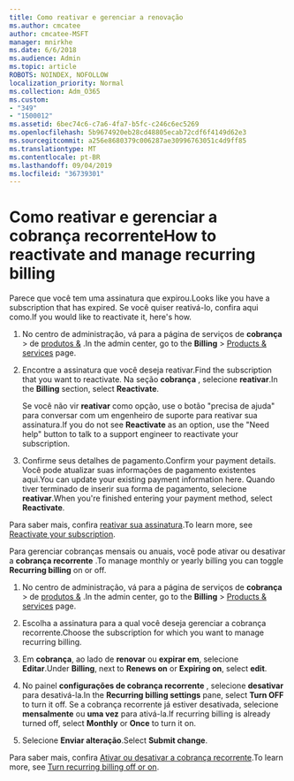 ```yaml
---
title: Como reativar e gerenciar a renovação
ms.author: cmcatee
author: cmcatee-MSFT
manager: mnirkhe
ms.date: 6/6/2018
ms.audience: Admin
ms.topic: article
ROBOTS: NOINDEX, NOFOLLOW
localization_priority: Normal
ms.collection: Adm_O365
ms.custom:
- "349"
- "1500012"
ms.assetid: 6bec74c6-c7a6-4fa7-b5fc-c246c6ec5269
ms.openlocfilehash: 5b9674920eb28cd48805ecab72cdf6f4149d62e3
ms.sourcegitcommit: a256e8680379c006287ae30996763051c4d9ff85
ms.translationtype: MT
ms.contentlocale: pt-BR
ms.lasthandoff: 09/04/2019
ms.locfileid: "36739301"
---
```

# <a name="how-to-reactivate-and-manage-recurring-billing"></a><span data-ttu-id="be5c4-102">Como reativar e gerenciar a cobrança recorrente</span><span class="sxs-lookup"><span data-stu-id="be5c4-102">How to reactivate and manage recurring billing</span></span>

<span data-ttu-id="be5c4-103">Parece que você tem uma assinatura que expirou.</span><span class="sxs-lookup"><span data-stu-id="be5c4-103">Looks like you have a subscription that has expired.</span></span> <span data-ttu-id="be5c4-104">Se você quiser reativá-lo, confira aqui como.</span><span class="sxs-lookup"><span data-stu-id="be5c4-104">If you would like to reactivate it, here's how.</span></span>
  
1. <span data-ttu-id="be5c4-105">No centro de administração, vá para a página de serviços de **cobrança** \> de [produtos &](https://go.microsoft.com/fwlink/p/?linkid=842054) .</span><span class="sxs-lookup"><span data-stu-id="be5c4-105">In the admin center, go to the **Billing** \> [Products & services](https://go.microsoft.com/fwlink/p/?linkid=842054) page.</span></span>

2. <span data-ttu-id="be5c4-106">Encontre a assinatura que você deseja reativar.</span><span class="sxs-lookup"><span data-stu-id="be5c4-106">Find the subscription that you want to reactivate.</span></span> <span data-ttu-id="be5c4-107">Na seção **cobrança** , selecione **reativar**.</span><span class="sxs-lookup"><span data-stu-id="be5c4-107">In the **Billing** section, select  **Reactivate**.</span></span>

    <span data-ttu-id="be5c4-108">Se você não vir **reativar** como opção, use o botão "precisa de ajuda" para conversar com um engenheiro de suporte para reativar sua assinatura.</span><span class="sxs-lookup"><span data-stu-id="be5c4-108">If you do not see **Reactivate** as an option, use the "Need help" button to talk to a support engineer to reactivate your subscription.</span></span>

3. <span data-ttu-id="be5c4-109">Confirme seus detalhes de pagamento.</span><span class="sxs-lookup"><span data-stu-id="be5c4-109">Confirm your payment details.</span></span> <span data-ttu-id="be5c4-110">Você pode atualizar suas informações de pagamento existentes aqui.</span><span class="sxs-lookup"><span data-stu-id="be5c4-110">You can update your existing payment information here.</span></span> <span data-ttu-id="be5c4-111">Quando tiver terminado de inserir sua forma de pagamento, selecione **reativar**.</span><span class="sxs-lookup"><span data-stu-id="be5c4-111">When you're finished entering your payment method, select **Reactivate**.</span></span>

<span data-ttu-id="be5c4-112">Para saber mais, confira [reativar sua assinatura](https://docs.microsoft.com//office365/admin/subscriptions-and-billing/reactivate-your-subscription).</span><span class="sxs-lookup"><span data-stu-id="be5c4-112">To learn more, see [Reactivate your subscription](https://docs.microsoft.com//office365/admin/subscriptions-and-billing/reactivate-your-subscription).</span></span> 

<span data-ttu-id="be5c4-113">Para gerenciar cobranças mensais ou anuais, você pode ativar ou desativar a **cobrança recorrente** .</span><span class="sxs-lookup"><span data-stu-id="be5c4-113">To manage monthly or yearly billing you can toggle **Recurring billing** on or off.</span></span>
  
1. <span data-ttu-id="be5c4-114">No centro de administração, vá para a página de serviços de **cobrança** \> de [produtos &](https://go.microsoft.com/fwlink/p/?linkid=842054) .</span><span class="sxs-lookup"><span data-stu-id="be5c4-114">In the admin center, go to the **Billing** \> [Products & services](https://go.microsoft.com/fwlink/p/?linkid=842054) page.</span></span>

2. <span data-ttu-id="be5c4-115">Escolha a assinatura para a qual você deseja gerenciar a cobrança recorrente.</span><span class="sxs-lookup"><span data-stu-id="be5c4-115">Choose the subscription for which you want to manage recurring billing.</span></span>

3. <span data-ttu-id="be5c4-116">Em **cobrança**, ao lado de **renovar** ou **expirar em**, selecione **Editar**.</span><span class="sxs-lookup"><span data-stu-id="be5c4-116">Under **Billing**, next to **Renews on** or **Expiring on**, select **edit**.</span></span>

4. <span data-ttu-id="be5c4-117">No painel **configurações de cobrança recorrente** , selecione **desativar** para desativá-la.</span><span class="sxs-lookup"><span data-stu-id="be5c4-117">In the **Recurring billing settings** pane, select **Turn OFF** to turn it off.</span></span> <span data-ttu-id="be5c4-118">Se a cobrança recorrente já estiver desativada, selecione **mensalmente** ou **uma vez** para ativá-la.</span><span class="sxs-lookup"><span data-stu-id="be5c4-118">If recurring billing is already turned off, select **Monthly** or **Once** to turn it on.</span></span>

5. <span data-ttu-id="be5c4-119">Selecione **Enviar alteração**.</span><span class="sxs-lookup"><span data-stu-id="be5c4-119">Select **Submit change**.</span></span>

<span data-ttu-id="be5c4-120">Para saber mais, confira [Ativar ou desativar a cobrança recorrente](https://docs.microsoft.com/office365/admin/subscriptions-and-billing/renew-your-subscription#turn-recurring-billing-off-or-on).</span><span class="sxs-lookup"><span data-stu-id="be5c4-120">To learn more, see [Turn recurring billing off or on](https://docs.microsoft.com/office365/admin/subscriptions-and-billing/renew-your-subscription#turn-recurring-billing-off-or-on).</span></span>